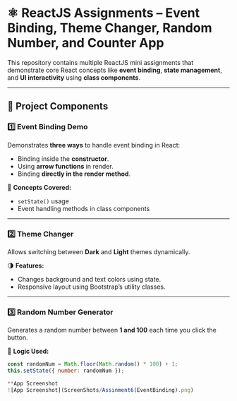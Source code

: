 # ⚛️ ReactJS Assignments – Event Binding, Theme Changer, Random Number, and Counter App

This repository contains multiple ReactJS mini assignments that demonstrate core React concepts like **event binding**, **state management**, and **UI interactivity** using **class components**.

---

## 🚀 Project Components

### 1️⃣ Event Binding Demo
Demonstrates **three ways** to handle event binding in React:
- Binding inside the **constructor**.
- Using **arrow functions** in render.
- Binding **directly in the render method**.

🧠 **Concepts Covered:**
- `setState()` usage
- Event handling methods in class components

---

### 2️⃣ Theme Changer
Allows switching between **Dark** and **Light** themes dynamically.

🌗 **Features:**
- Changes background and text colors using state.
- Responsive layout using Bootstrap’s utility classes.

---

### 3️⃣ Random Number Generator
Generates a random number between **1 and 100** each time you click the button.

🎲 **Logic Used:**
```js
const randomNum = Math.floor(Math.random() * 100) + 1;
this.setState({ number: randomNum });

**App Screenshot
![App Screenshot](ScreenShots/Assinment6(EventBinding).png)
